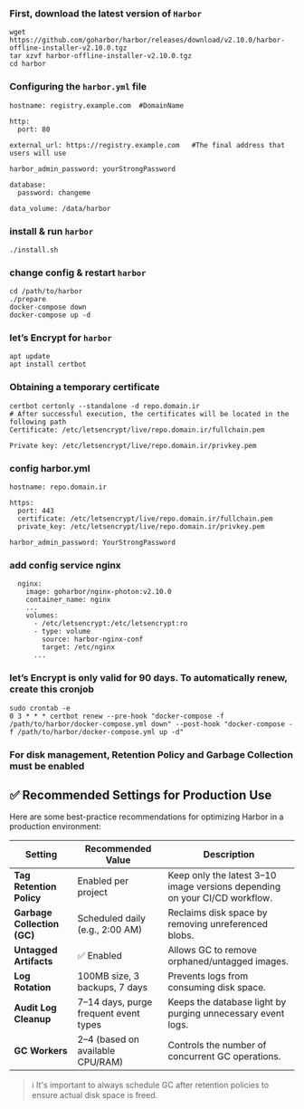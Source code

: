 ### First, download the latest version of `Harbor`
```
wget https://github.com/goharbor/harbor/releases/download/v2.10.0/harbor-offline-installer-v2.10.0.tgz
tar xzvf harbor-offline-installer-v2.10.0.tgz
cd harbor
```
### Configuring the `harbor.yml` file
```
hostname: registry.example.com  #DomainName

http:
  port: 80

external_url: https://registry.example.com   #The final address that users will use

harbor_admin_password: yourStrongPassword

database:
  password: changeme

data_volume: /data/harbor

```
### install & run `harbor`
```
./install.sh
```
### change config & restart `harbor`
```
cd /path/to/harbor
./prepare
docker-compose down
docker-compose up -d

```
### let’s Encrypt for `harbor`
```
apt update
apt install certbot
``` 
### Obtaining a temporary certificate
```
certbot certonly --standalone -d repo.domain.ir
# After successful execution, the certificates will be located in the following path
Certificate: /etc/letsencrypt/live/repo.domain.ir/fullchain.pem

Private key: /etc/letsencrypt/live/repo.domain.ir/privkey.pem

```
### config harbor.yml
```
hostname: repo.domain.ir

https:
  port: 443
  certificate: /etc/letsencrypt/live/repo.domain.ir/fullchain.pem
  private_key: /etc/letsencrypt/live/repo.domain.ir/privkey.pem

harbor_admin_password: YourStrongPassword

```
### add config service nginx
```
  nginx:
    image: goharbor/nginx-photon:v2.10.0
    container_name: nginx
    ...
    volumes:
      - /etc/letsencrypt:/etc/letsencrypt:ro
      - type: volume
        source: harbor-nginx-conf
        target: /etc/nginx
      ...

```
### let’s Encrypt is only valid for 90 days. To automatically renew, create this cronjob
```
sudo crontab -e
0 3 * * * certbot renew --pre-hook "docker-compose -f /path/to/harbor/docker-compose.yml down" --post-hook "docker-compose -f /path/to/harbor/docker-compose.yml up -d"

```
### For disk management, Retention Policy and Garbage Collection must be enabled
## ✅ Recommended Settings for Production Use

Here are some best-practice recommendations for optimizing Harbor in a production environment:

| Setting                    | Recommended Value                          | Description                                                                 |
|----------------------------|--------------------------------------------|-----------------------------------------------------------------------------|
| **Tag Retention Policy**   | Enabled per project                        | Keep only the latest 3–10 image versions depending on your CI/CD workflow. |
| **Garbage Collection (GC)**| Scheduled daily (e.g., 2:00 AM)            | Reclaims disk space by removing unreferenced blobs.                         |
| **Untagged Artifacts**     | ✅ Enabled                                 | Allows GC to remove orphaned/untagged images.                               |
| **Log Rotation**           | 100MB size, 3 backups, 7 days              | Prevents logs from consuming disk space.                                    |
| **Audit Log Cleanup**      | 7–14 days, purge frequent event types      | Keeps the database light by purging unnecessary event logs.                 |
| **GC Workers**             | 2–4 (based on available CPU/RAM)           | Controls the number of concurrent GC operations.                            |

> ℹ️ It's important to always schedule GC after retention policies to ensure actual disk space is freed.


